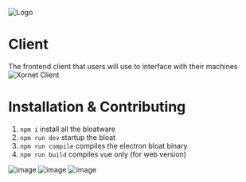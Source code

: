 ![Logo](https://cdn.discordapp.com/attachments/755597803102928966/931042317878587412/logo.svg)

# Client
The frontend client that users will use to interface with their machines
![Xornet Client](https://cdn.discordapp.com/attachments/755597803102928966/926147966069243984/Background_3.png)

# Installation & Contributing

1. `npm i`           install all the bloatware
2. `npm run dev`     startup the bloat
3. `npm run compile` compiles the electron bloat binary
4. `npm run build`   compiles vue only (for web version)

![image](https://user-images.githubusercontent.com/49094075/154139485-40aaecf1-8ab5-49b2-8897-c0c43b89ff6d.png)
![image](https://user-images.githubusercontent.com/49094075/154139518-d55e6df1-7d16-4dbd-acbb-12723ab97155.png)
![image](https://user-images.githubusercontent.com/49094075/154139547-f80530b9-c879-4baf-9a3c-7c13d2c954e0.png)

